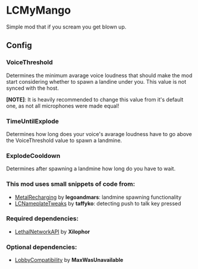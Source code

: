 # LCMyMango

Simple mod that if you scream you get blown up.

## Config

### VoiceThreshold

Determines the minimum avarage voice loudness that should make the mod
start considering whether to spawn a landine under you. This value is
not synced with the host.

<b>[NOTE]</b>: It is heavily recommended to change this value from it's default one,
as not all microphones were made equal!

### TimeUntilExplode

Determines how long does your voice's avarage loudness have to go above the
VoiceThreshold value to spawn a landmine.

### ExplodeCooldown

Determines after spawning a landmine how long do you have to wait.

### This mod uses small snippets of code from:

- [MetalRecharging](https://github.com/legoandmars/MetalRecharging) by <b>legoandmars</b>: landmine spawning functionality
- [LCNameplateTweaks](https://github.com/taffyko/LCNameplateTweaks) by <b>taffyko</b>: detecting push to talk key pressed

### Required dependencies:

- [LethalNetworkAPI](https://github.com/Xilophor/LethalNetworkAPI) by <b>Xilophor</b>

### Optional dependencies:

- [LobbyCompatibility](https://github.com/MaxWasUnavailable/LobbyCompatibility) by <b>MaxWasUnavailable
</b>
